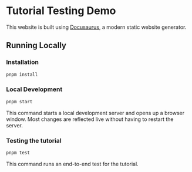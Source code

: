 # Tutorial Testing Demo

This website is built using [Docusaurus](https://docusaurus.io/), a modern static website generator.

## Running Locally

### Installation

```sh
pnpm install
```

### Local Development

```sh
pnpm start
```

This command starts a local development server and opens up a browser window. Most changes are reflected live without having to restart the server.

### Testing the tutorial

```sh
pnpm test
```

This command runs an end-to-end test for the tutorial.
